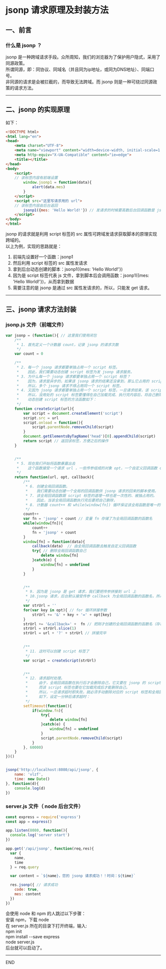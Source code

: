 # jsonp 请求原理及封装方法

## 一、前言
### 什么是 jsonp ？
jsonp 是一种跨域请求手段。众所周知，我们的浏览器为了保护用户隐式，采用了同源政策。  
所谓同源，即：同协议、同域名（并且同为ip地址，或同为DNS地址）、同端口号。  
非同源的请求是会被拦截的，而导致无法跨域。而 jsonp 则是一种可绕过同源政策的请求方法。

***

## 二、jsonp 的实现原理
如下：
```html
<!DOCTYPE html>
<html lang="en">
<head>
    <meta charset="UTF-8">
    <meta name="viewport" content="width=device-width, initial-scale=1.0">
    <meta http-equiv="X-UA-Compatible" content="ie=edge">
    <title></title>
</head>
<body>
    <script>
    // 该标签内容有前端设置
        window.jsonp1 = function(data){
            alert(data.mes)
        }
    </script>
    <script src="这里写请求用的 url"> 
    // 该标签内容由后台返回
        jsonp1({mes: 'Hello World!'}) // 发请求的时候要高数后台回调函数是 jsonp1
    </script>
</body>
</html>
```
jsonp 的请求就是利用 script 标签的 src 属性可跨域发请求获取脚本的原理实现跨域的。  
以上为例，实现的思路就是：
1. 前端先设置好一个函数：jsonp1
2. 然后利用 script 标签的 src 属性发请求
3. 拿到后台动态创建的脚本：jsonp1({mes: 'Hello World!'})
4. 因为是 script 标签代表 js 文件，拿到脚本后会调用函数：jsonp1({mes: 'Hello World!'})，从而拿到数据
5. 需要注意的是 jsonp 是通过 src 属性发请求的，所以，只能发 get 请求。


***

## 三、jsonp 请求方法封装

### jsonp.js 文件（前端文件）
```js
var jsonp = (function(){ // 这里我们使用闭包
    /**
     * 1. 首先定义一个计数器 count，记录 jsonp 的请求次数
     */
    var count = 0

    /**
     * 2. 每一个 jsonp 请求都要单独占用一个 script 标签。
     *    因此，我们需要动态创建 script 标签为发 jsonp 请求服务。
     * 3. 为什么每一个 jsonp 请求都要单独占用一个 script 标签？
     *    因为，请求是异步的，如果该 jsonp 请求的结果还没拿到，那么它占用的 script 标签的 src 属性就不能更改，否则会请求失败。
     *    所以，多个 jsonp 请求不得占用同一个 script 标签。
     * 4. 又因为 jsonp 请求都要单独占用一个 script 标签，一旦请求结束，该 script 标签就没用了。
     *    所以，没用处的 script 标签要懂得在自己加载完成、执行完内容后，将自己删除。
     *    动态创建 script 标签的方法函数如下：
     */ 
    function createScript(url){ 
        var script = document.createElement('script')
        script.src = url
        script.onload = function(){
            script.parentNode.removeChild(script)
        }
        document.getElementsByTagName('head')[0].appendChild(script)
        return script // 返回该标签，方便之后的操作
    }


    /**
     * 5. 现在我们开始将函数暴露出去
     *    这个函数接受一个请求 url ，一些传参组成的对象 opt，一个自定义回调函数 callback（不是全局回调函数，因为它不能暴露到全局）
     */
    return function(url, opt, callback){
        /**
         * 6. 创建全局回调函数。
         *    我们需要动态创建一个全局的回调函数供 jsonp 请求的回来的脚本使用。
         * 7. 该全局回调函数跟 script 标签的道理一样也是一次性的、被独占用的。
         *    因此，当该全局回调函数执行完后要把自己删除，
         * 8. 计数器 count++ 和 while(window[fn]) 循环保证该全局函数是唯一的，不要被下一个 jsonp 请求覆盖。
         */  
        count++
        var fn = 'jsonp' + count // 变量 fn 存储了为全局回调函数的函数名
        while(window[fn]){
            count++
            fn = 'jsonp' + count
        }
        window[fn] = function(data){
            callback(data)  // 由全局回调函数去触发自定义回调函数
            try{ // 删除全局回调函数自己
                delete window[fn]
            }catch(e) {
                window[fn] = undefined
            }
        }


        /**
         * 9. 因为是 jsonp 是 get 请求，我们要把传参拼接到 url 上
         * 10.jsonp 请求，后台默认接受传参 callback 为全局回调函数的函数名，所以，把刚才创建的全局回调函数的函数名（存在 fn 内的名称）传给后台
         */
        var strUrl = ''
        for(var key in opt){ // for 循环拼接参数
            strUrl += '&' + key + '=' + opt[key]
        }
        strUrl += '&callback=' +  fn // 把刚才创建的全局回调函数的函数名（存在 fn 内的名称）传给后台
        strUrl = strUrl.slice(1)  
        strUrl = url + '?' + strUrl // 拼接完毕
        

        /**
         * 11. 这时可以创建 script 标签了
         */
        var script = createScript(strUrl)


        /**
         * 12. 请求超时处理。
         *     由于，全局回调函数在执行后才会删除自己，它又要在 jsonp 的 script 标签加载完成后才能执行。
         *     而该 script 标签也要在它加载完成后才能删除自己。
         *     所以，一旦请求超时即失败，就必须手动删除对应的 script 标签和全局回调函数。
         *     如下，设定一分钟后请求超时：
         */
        setTimeout(function(){
            if(window.fn){
                try{
                    delete window[fn]
                }catch(e) {
                    window[fn] = undefined
                }
                script.parentNode.removeChild(script)
            }
        }, 60000)
    }
})()


jsonp('http://localhost:8080/api/jsonp', { 
    name: 'vlzf', 
    time: new Date() 
}, function(d){
    console.log(d)
})
```

### server.js 文件（ node 后台文件）
```js
const express = require('express')
const app = express()

app.listen(8080, function(){
  console.log('server start')
})

app.get('/api/jsonp', function(req,res){
  var { 
    name,
    time
  } = req.query

  var content = `${name}，您的 jsonp 请求成功！！时间：${time}`

  res.jsonp({ // 请求成功
    code: true,
    mes: content
  })
})
```
会使用 node 和 npm 的人跳过以下步骤：  
安装 npm，下载 node  
在 server.js 所在的目录下打开终端，输入:  
npm init  
npm install --save express   
node server.js  
后台就可以启动了。


***
END